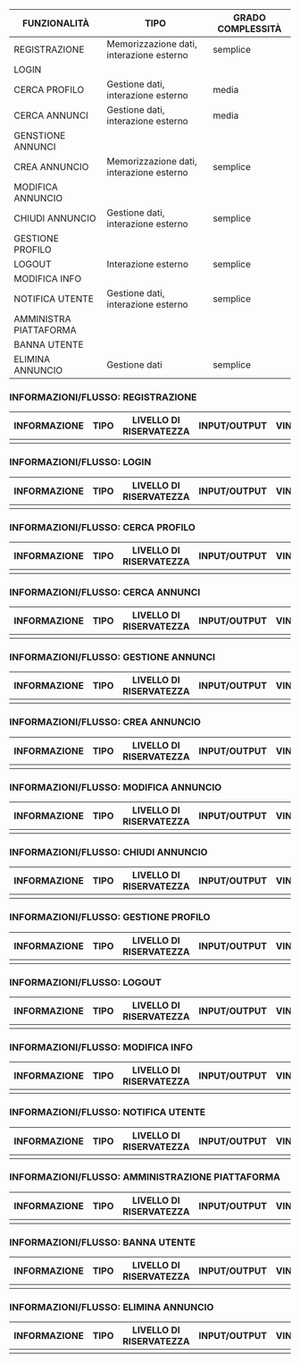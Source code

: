 |FUNZIONALITÀ|TIPO|GRADO COMPLESSITÀ|
|------------|----|-----------------|
|REGISTRAZIONE|Memorizzazione dati, interazione esterno | semplice|
|LOGIN| |
|CERCA PROFILO|Gestione dati, interazione esterno|media|
|CERCA ANNUNCI|Gestione dati, interazione esterno|media|
|GENSTIONE ANNUNCI|||
|CREA ANNUNCIO|Memorizzazione dati, interazione esterno|semplice|
|MODIFICA ANNUNCIO| |
|CHIUDI ANNUNCIO|Gestione dati, interazione esterno|semplice|
|GESTIONE PROFILO| |
|LOGOUT|Interazione esterno|semplice|
|MODIFICA INFO| |
|NOTIFICA UTENTE|Gestione dati, interazione esterno|semplice|
|AMMINISTRA PIATTAFORMA| |
|BANNA UTENTE| |
|ELIMINA ANNUNCIO|Gestione dati|semplice|

### INFORMAZIONI/FLUSSO: REGISTRAZIONE
|INFORMAZIONE|TIPO|LIVELLO DI RISERVATEZZA|INPUT/OUTPUT|VINCOLI|
|------------|----|-----------------------|------------|-------|
| | | | | |


### INFORMAZIONI/FLUSSO: LOGIN
|INFORMAZIONE|TIPO|LIVELLO DI RISERVATEZZA|INPUT/OUTPUT|VINCOLI|
|------------|----|-----------------------|------------|-------|
| | | | | |


### INFORMAZIONI/FLUSSO: CERCA PROFILO
|INFORMAZIONE|TIPO|LIVELLO DI RISERVATEZZA|INPUT/OUTPUT|VINCOLI|
|------------|----|-----------------------|------------|-------|
| | | | | |


### INFORMAZIONI/FLUSSO: CERCA ANNUNCI
|INFORMAZIONE|TIPO|LIVELLO DI RISERVATEZZA|INPUT/OUTPUT|VINCOLI|
|------------|----|-----------------------|------------|-------|
| | | | | |


### INFORMAZIONI/FLUSSO: GESTIONE ANNUNCI
|INFORMAZIONE|TIPO|LIVELLO DI RISERVATEZZA|INPUT/OUTPUT|VINCOLI|
|------------|----|-----------------------|------------|-------|
| | | | | |


### INFORMAZIONI/FLUSSO: CREA ANNUNCIO
|INFORMAZIONE|TIPO|LIVELLO DI RISERVATEZZA|INPUT/OUTPUT|VINCOLI|
|------------|----|-----------------------|------------|-------|
| | | | | |


### INFORMAZIONI/FLUSSO: MODIFICA ANNUNCIO
|INFORMAZIONE|TIPO|LIVELLO DI RISERVATEZZA|INPUT/OUTPUT|VINCOLI|
|------------|----|-----------------------|------------|-------|
| | | | | |


### INFORMAZIONI/FLUSSO: CHIUDI ANNUNCIO
|INFORMAZIONE|TIPO|LIVELLO DI RISERVATEZZA|INPUT/OUTPUT|VINCOLI|
|------------|----|-----------------------|------------|-------|
| | | | | |


### INFORMAZIONI/FLUSSO: GESTIONE PROFILO
|INFORMAZIONE|TIPO|LIVELLO DI RISERVATEZZA|INPUT/OUTPUT|VINCOLI|
|------------|----|-----------------------|------------|-------|
| | | | | |



### INFORMAZIONI/FLUSSO: LOGOUT
|INFORMAZIONE|TIPO|LIVELLO DI RISERVATEZZA|INPUT/OUTPUT|VINCOLI|
|------------|----|-----------------------|------------|-------|
| | | | | |



### INFORMAZIONI/FLUSSO: MODIFICA INFO
|INFORMAZIONE|TIPO|LIVELLO DI RISERVATEZZA|INPUT/OUTPUT|VINCOLI|
|------------|----|-----------------------|------------|-------|
| | | | | |



### INFORMAZIONI/FLUSSO: NOTIFICA UTENTE
|INFORMAZIONE|TIPO|LIVELLO DI RISERVATEZZA|INPUT/OUTPUT|VINCOLI|
|------------|----|-----------------------|------------|-------|
| | | | | |



### INFORMAZIONI/FLUSSO: AMMINISTRAZIONE PIATTAFORMA
|INFORMAZIONE|TIPO|LIVELLO DI RISERVATEZZA|INPUT/OUTPUT|VINCOLI|
|------------|----|-----------------------|------------|-------|
| | | | | |



### INFORMAZIONI/FLUSSO: BANNA UTENTE
|INFORMAZIONE|TIPO|LIVELLO DI RISERVATEZZA|INPUT/OUTPUT|VINCOLI|
|------------|----|-----------------------|------------|-------|
| | | | | |



### INFORMAZIONI/FLUSSO: ELIMINA ANNUNCIO
|INFORMAZIONE|TIPO|LIVELLO DI RISERVATEZZA|INPUT/OUTPUT|VINCOLI|
|------------|----|-----------------------|------------|-------|
| | | | | |
